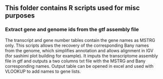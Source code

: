 ## This folder contains R scripts used for misc purposes

### Extract gene and genome ids from the gtf assembly file
The transcript and gene number tables contain the gene names as MSTRG only.
This scripts allows the recovery of the corresponding Bany names from the genome, which simplifies annotation and allows alignment in IGV (for sashimi plot building for example).
It imputs the transcriptome assembly file in gtf and outputs a two columns txt file with the MSTRG and Bany corresponding names. 
Output table can be opened in excel and used with VLOOKUP to add names to gene lists.
